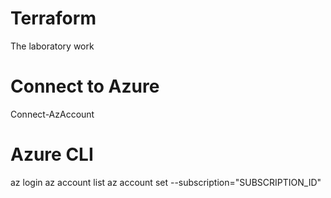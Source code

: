 # Terraform
The laboratory work

# Connect to Azure
Connect-AzAccount

# Azure CLI 
az login
az account list
az account set --subscription="SUBSCRIPTION_ID"
